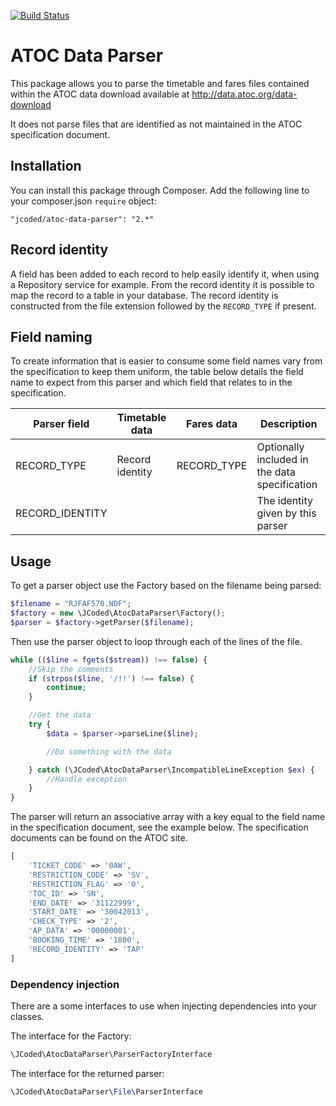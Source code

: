 [![Build Status](https://travis-ci.org/JCoded/atoc-data-parser.svg?branch=master)](https://travis-ci.org/JCoded/atoc-data-parser)

ATOC Data Parser
======

This package allows you to parse the timetable and fares files contained within the ATOC data download available at http://data.atoc.org/data-download

It does not parse files that are identified as not maintained in the ATOC specification document.

## Installation

You can install this package through Composer. Add the following line to your composer.json `require` object:

```
"jcoded/atoc-data-parser": "2.*"
```

## Record identity

A field has been added to each record to help easily identify it, when using a Repository service for example. From the record identity it is possible to map the record to a table in your database. The record identity is constructed from the file extension followed by the `RECORD_TYPE` if present.

## Field naming

To create information that is easier to consume some field names vary from the specification to keep them uniform, the table below details the field name to expect from this parser and which field that relates to in the specification.

| Parser field   | Timetable data | Fares data | Description                                  |
|----------------|----------------|------------|----------------------------------------------|
|RECORD_TYPE     |Record identity |RECORD_TYPE |Optionally included in the data specification |
|RECORD_IDENTITY |                |            |The identity given by this parser             |


## Usage

To get a parser object use the Factory based on the filename being parsed:

```php
$filename = "RJFAF570.NDF";
$factory = new \JCoded\AtocDataParser\Factory();
$parser = $factory->getParser($filename);
```

Then use the parser object to loop through each of the lines of the file. 

```php
while (($line = fgets($stream)) !== false) {
    //Skip the comments
    if (strpos($line, '/!!') !== false) {
        continue;
    }

    //Get the data
    try {
        $data = $parser->parseLine($line);

        //Do something with the data

    } catch (\JCoded\AtocDataParser\IncompatibleLineException $ex) {
        //Handle exception
    }
}
```

The parser will return an associative array with a key equal to the field name in the specification document, see the example below. The specification documents can be found on the ATOC site.

```php
[
    'TICKET_CODE' => '0AW',
    'RESTRICTION_CODE' => 'SV',
    'RESTRICTION_FLAG' => '0',
    'TOC_ID' => 'SN',
    'END_DATE' => '31122999',
    'START_DATE' => '30042013',
    'CHECK_TYPE' => '2',
    'AP_DATA' => '00000001',
    'BOOKING_TIME' => '1800',
    'RECORD_IDENTITY' => 'TAP'
]
```

### Dependency injection

There are a some interfaces to use when injecting dependencies into your classes. 

The interface for the Factory:

```php
\JCoded\AtocDataParser\ParserFactoryInterface
```

The interface for the returned parser:

```php
\JCoded\AtocDataParser\File\ParserInterface
```
